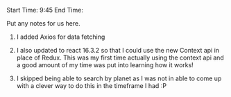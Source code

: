 Start Time: 9:45 				End Time:

Put any notes for us here.
1. I added Axios for data fetching

2. I also updated to react 16.3.2 so that I could use the new Context api in place of Redux. This was my first time actually using the context api and a good amount of my time was put into learning how it works!

3. I skipped being able to search by planet as I was not in able to come up with a clever way to do this in the timeframe I had :P

